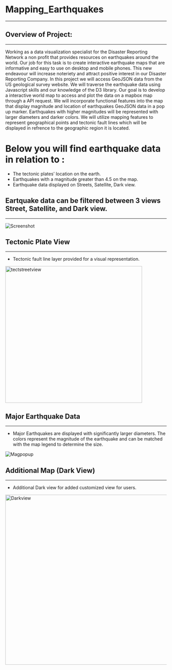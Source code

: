 # Mapping_Earthquakes

_______________________________
## Overview of Project:
____________________________________________

Working as a data visualization specialist for the Disaster Reporting Network a non profit that provides resources on earthquakes around the world. Our job for this task is to create interactive earthquake maps that are informative and easy to use on desktop and mobile phones. This new endeavour will increase noteriety and attract positive interest in our Disaster Reporting Company. In this project we will access GeoJSON data from the US geological survey website. We will traverse the earthquake data using Javascript skills and our knowledge of the D3 library. Our goal is to develop a interactive world map to access and plot the data on a mapbox map through a API request. We will incorporate functional features into the map that display magnitude and location of earthquakes GeoJSON data in a pop up marker. Earthquakes with higher magnitudes will be represented with larger diameters and darker colors. We will utilize mapping features to represent geographical points and tectonic fault lines which will be displayed in refrence to the geographic region it is located. 

# Below you will find earthquake data in relation to :

* The tectonic plates’ location on the earth.
* Earthquakes with a magnitude greater than 4.5 on the map.
* Earthquake data displayed on Streets, Satellite, Dark view.

## Eartquake data can be filtered between 3 views Street, Satellite, and Dark view.
______________________________________________________________________________


![Screenshot](https://user-images.githubusercontent.com/88467263/143722985-f5a257fc-2a93-498b-a4b3-ab8ef41ddf66.png)



## Tectonic Plate View
______________________________

* Tectonic fault line layer provided for a visual representation.

<img width="427" alt="tectstreetview" src="https://user-images.githubusercontent.com/88467263/143722951-698713af-4b8a-4694-af7d-1135cea7cb06.PNG">

## Major Earthquake Data
________________________________

* Major Earthquakes are displayed with significantly larger diameters. The colors represent the magnitude of the earthquake and can be matched with the map legend to determine the size.

![Magpopup](https://user-images.githubusercontent.com/88467263/143723313-2c3b80b0-b3e7-4401-8aa7-1fd2e20b502b.png)


## Additional Map (Dark View)
_____________________________

* Additional Dark view for added customized view for users.

<img width="531" alt="Darkview" src="https://user-images.githubusercontent.com/88467263/143722979-1080f72d-ee24-4068-99f0-7b3b6fa4eff7.PNG">
